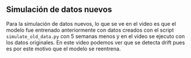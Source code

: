 ## Simulación de datos nuevos

Para la simulación de datos nuevos, lo que se ve en el video es que el modelo fue entrenado anteriormente con datos creados con el script `simulate_old_data.py` con 5 semanas menos y en el video se ejecuto con los datos originales. En este video podemos ver que se detecta drift pues es por este motivo que el modelo se reentrena.